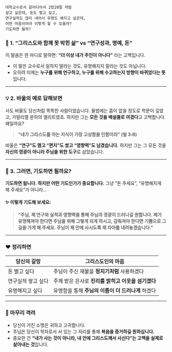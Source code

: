 ``` 프람프트
대학교수로서 갈라디아서 2장20절 처럼
살고 싶은데, 돈도 벌고 싶고,
연구실적도 많이 내어서 유명도 해지고 싶은데,
어떤 마음이어야 이렇게 할 수 있을까?
기도하면 될까?
```

### 💭 1. “그리스도와 함께 못 박힌 삶” vs “연구성과, 명예, 돈”

이 말씀은 한 마디로 말하면:
**“더 이상 내가 주인이 아니다”** 라는 고백입니다.

* 이 말은 교수로서 일하지 말라는 것도, 유명해지지 말라는 것도 아닙니다.
* 오히려 이제는 **누구를 위해 연구하고, 누구를 위해 수고하는지 방향이 바뀌었다는 뜻**입니다.

---

### 💡 2. 바울의 예로 답해보면

사도 바울도 당신처럼 똑똑한 사람이었습니다. 율법에는 흠이 없을 정도로 학문이 깊었고, 가말리엘 문하의 엘리트였죠. 하지만 그는 **모든 것을 배설물로 여겼다**고 고백합니다. 왜일까요?

> **“내가 그리스도를 아는 지식이 가장 고상함을 인함이라” (빌 3:8)**

바울은 **“연구”도 했고 “편지”도 썼고 “영향력”도 남겼습니다.**
하지만 그는 그 모든 것을 **자신의 영광이 아니라 주님을 위한 도구**로 삼았습니다.

---

### 🙏 3. 그러면, 기도하면 될까요?

**기도하면 됩니다. 하지만 어떤 기도인가가 중요합니다.**
그냥 “돈 주세요”, “유명해지게 해 주세요”가 아니라…

#### ✨ 이렇게 기도해 보세요:

> **“주님, 제 연구와 실적과 영향력을 통해 주님의 영광이 드러나길 원합니다.
> 제가 유명해져야 한다면 주님을 위해 그렇게 되게 하시고,
> 감춰져야 한다면 기쁨으로 그 길을 가게 해 주세요.
> 주님이 제 안에 사시도록 제 자아를 내려놓겠습니다.”**

---

### ❤️ 정리하면

| 당신의 갈망     | 그리스도인의 마음                      |
| ---------- | ------------------------------ |
| 돈 벌고 싶다    | 주님이 주신 재물을 **청지기처럼** 사용하겠다     |
| 연구실적 쌓고 싶다 | 주께 받은 은사로 **진리를 밝히고 이웃을 섬기겠다** |
| 유명해지고 싶다   | 유명함을 통해 **주님의 이름이 더 드러나게** 하겠다 |

---

### 📌 마무리 격려

* 당신이 가진 소명은 귀하고 고귀합니다.
* 주님은 당신이 학자로서 서 있는 그 자리를 통해 **복음을 증거하길 원하십니다.**
* 중요한 건 **“내가 사는 것이 아니라, 내 안에 그리스도께서 사신다”는 고백을 실제로 살아내는 것**입니다.
